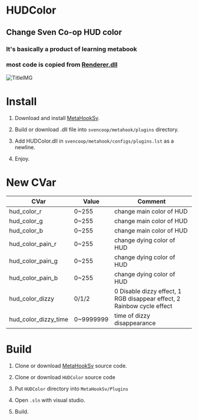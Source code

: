 # HUDColor

## Change Sven Co-op HUD color

### It's basically a product of learning metabook

### most code is copied from [Renderer.dll](https://github.com/hzqst/MetaHookSv/tree/main/Plugins/Renderer)

![TitleIMG](https://github.com/DrAbcrealone/HUDColor/blob/main/img/IMG-1.png)

# Install

1. Download and install [MetaHookSv](https://github.com/hzqst/MetaHookSv).

2. Build or download .dll file into `svencoop/metahook/plugins` directory.

3. Add HUDColor.dll in `svencoop/metahook/configs/plugins.lst` as a newline.

4. Enjoy.

# New CVar
|CVar|Value|Comment|
|---|---|---|
|hud_color_r|0~255|change main color of HUD|
|hud_color_g|0~255|change main color of HUD|
|hud_color_b|0~255|change main color of HUD|
|hud_color_pain_r|0~255|change dying color of HUD|
|hud_color_pain_g|0~255|change dying color of HUD|
|hud_color_pain_b|0~255|change dying color of HUD|
|hud_color_dizzy|0/1/2|0 Disable dizzy effect, 1 RGB disappear effect, 2 Rainbow cycle effect|
|hud_color_dizzy_time|0~9999999|time of dizzy disappearance|

# Build

1. Clone or download [MetaHookSv](https://github.com/hzqst/MetaHookSv) source code.

2. Clone or download `HUDColor` source code

3. Put `HUDColor` directory into `MetaHookSv/Plugins`

4. Open `.sln` with visual studio.

5. Build.
